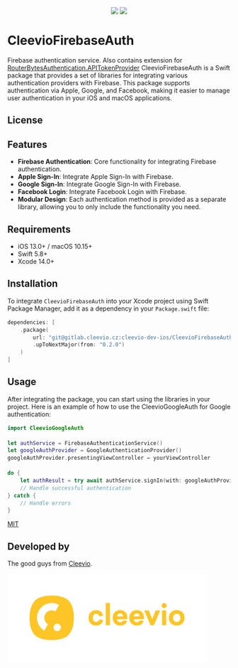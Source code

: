 <p align="center">
<a href="https://swift.org/package-manager/"><img src="https://img.shields.io/badge/SPM-supported-DE5C43.svg?style=flat"></a>
<a href="blob/main/LICENSE.md"><img src="https://img.shields.io/badge/License-MIT-yellow.svg"></a>
</p>

# CleevioFirebaseAuth

Firebase authentication service. Also contains extension for [RouterBytesAuthentication.APITokenProvider](https://github.com/cleevio/RouterBytes.git)
CleevioFirebaseAuth is a Swift package that provides a set of libraries for integrating various authentication providers with Firebase. This package supports authentication via Apple, Google, and Facebook, making it easier to manage user authentication in your iOS and macOS applications.
## License

## Features

- **Firebase Authentication**: Core functionality for integrating Firebase authentication.
- **Apple Sign-In**: Integrate Apple Sign-In with Firebase.
- **Google Sign-In**: Integrate Google Sign-In with Firebase.
- **Facebook Login**: Integrate Facebook Login with Firebase.
- **Modular Design**: Each authentication method is provided as a separate library, allowing you to only include the functionality you need.

## Requirements

- iOS 13.0+ / macOS 10.15+
- Swift 5.8+
- Xcode 14.0+

## Installation

To integrate `CleevioFirebaseAuth` into your Xcode project using Swift Package Manager, add it as a dependency in your `Package.swift` file:

```swift
dependencies: [
    .package(
        url: "git@gitlab.cleevio.cz:cleevio-dev-ios/CleevioFirebaseAuth.git", 
        .upToNextMajor(from: "0.2.0")
    )
]
```

## Usage

After integrating the package, you can start using the libraries in your project. Here is an example of how to use the CleevioGoogleAuth for Google authentication:

```swift
import CleevioGoogleAuth

let authService = FirebaseAuthenticationService()
let googleAuthProvider = GoogleAuthenticationProvider()
googleAuthProvider.presentingViewController = yourViewController

do {
    let authResult = try await authService.signIn(with: googleAuthProvider)
    // Handle successful authentication
} catch {
    // Handle errors
}
```

[MIT](LICENSE.md)

## Developed by

The good guys from [Cleevio](https://cleevio.com).

![Cleevio logo](assets/cleevio.png)
